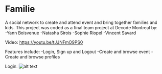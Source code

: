 # Familie
A social network to create and attend event and bring together families and kids.
This project was coded as a final team project at Decode Montreal by:
-Yann Boisvenue
-Natasha Sirois
-Sophie Riopel
-Vincent Savard

Video: https://youtu.be/tJJNFmO9PS0

Features include:
-Login, Sign up and Logout
-Create and browse event
-Create and browse profiles

Login:
![alt text](https://github.com/YannBoisvenue/Familie/familie1.png)






